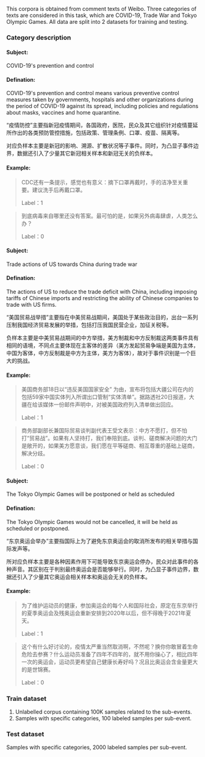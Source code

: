 This corpora is obtained from comment texts of Weibo. Three categories of texts are considered in this task, which are COVID-19, Trade War and Tokyo Olympic Games. All data are split into 2 datasets for training and testing. 

### Category description

#### Subject:

COVID-19's prevention and control

#### Defination:

COVID-19's prevention and control means various preventive control measures taken by governments, hospitals and other organizations during the period of COVID-19 against its spread, including policies and regulations about masks, vaccines and home quarantine.

“疫情防控”主要指新冠疫情期间，各国政府，医院，民众及其它组织针对疫情蔓延所作出的各类预防管控措施，包括政策、管理条例、口罩、疫苗、隔离等。

对应负样本主要是新冠的影响、溯源、扩散状况等子事件。同时，为凸显子事件边界，数据还引入了少量其它新冠相关样本和新冠无关的负样本。 

#### Example:

> CDC还有一条提示，感觉也有意义：摘下口罩再戴时，手的洁净至关重要。建议洗手后再戴口罩。
>
> Label：1

> 到底病毒来自哪里还没有答案。最可怕的是，如果另外病毒肆虐，人类怎么办？
>
> Label：0 

#### Subject:

Trade actions of US towards China during trade war

#### Defination:

The actions of US to reduce the trade deficit with China, including imposing tariffs of Chinese imports and restricting the ability of Chinese companies to trade with US firms.

“美国贸易战举措”主要指在中美贸易战期间，美国处于某些政治目的，出台一系列压制我国经济贸易发展的举措，包括打压我国民营企业，加征关税等。

负样本主要是中美贸易战期间的中方举措，美方制裁和中方反制裁这两类事件具有相同的语境，不同点主要体现在主客体的差异（美方发起贸易争端是美国为主体，中国为客体，中方反制裁是中方为主体，美方为客体），故对于事件识别是一个巨大的挑战。 

#### Example:

> 美国商务部18日以“违反美国国家安全” 为由，宣布将包括大疆公司在内的包括59家中国实体列入所谓出口管制“实体清单”。据路透社20日报道，大疆在给该媒体一份邮件声明中，对被美国政府列入清单做出回应。
>
> Label：1

> 商务部副部长兼国际贸易谈判副代表王受文表示：中方不愿打，但不怕打“贸易战”。如果有人坚持打，我们奉陪到底。谈判、磋商解决问题的大门是敞开的，如果美方愿意谈，我们愿在平等磋商、相互尊重的基础上磋商，解决分歧。
>
> Label：0 

#### Subject:

The Tokyo Olympic Games will be postponed or held as scheduled

#### Defination:

The Tokyo Olympic Games would not be cancelled, it will be held as scheduled or postponed.

“东京奥运会举办”主要指国际上为了避免东京奥运会的取消所发布的相关举措与国际发声等。

所对应负样本主要是各种因素作用下可能导致东京奥运会停办，民众对此事件的各种声音。其区别在于判别最终奥运会是否能够举行。同时，为凸显子事件边界，数据还引入了少量其它奥运会相关样本和奥运会无关的负样本。 

#### Example:

> 为了维护运动员的健康，参加奥运会的每个人和国际社会，原定在东京举行的夏季奥运会及残奥运会重新安排到2020年以后，但不得晚于2021年夏天。 
>
> Label：1

> 这个有什么好讨论的，疫情太严重当然取消啊，不然呢？换你你敢冒着生命危险去参赛？什么运动员准备了四年不四年的，就不用你操心了，相比四年一次的奥运会，运动员更希望自己健康长寿好吗？况且比奥运会含金量更大的是世锦赛。
>
> Label：0 

### Train dataset

1. Unlabelled corpus containing 100K samples related to the sub-events.
2. Samples with specific categories, 100 labeled samples per sub-event.

### Test dataset

Samples with specific categories, 2000 labeled samples per sub-event.
